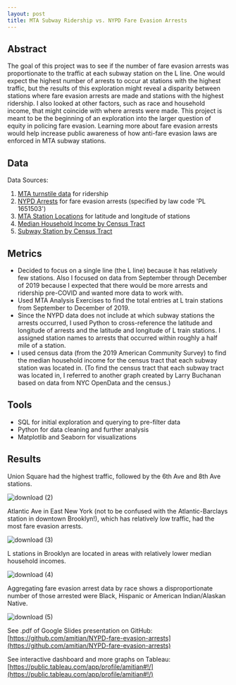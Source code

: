 ```yaml
---
layout: post
title: MTA Subway Ridership vs. NYPD Fare Evasion Arrests
---
```


## Abstract

The goal of this project was to see if the number of fare evasion arrests was proportionate to the traffic at each subway station on the L line. One would expect the highest number of arrests to occur at stations with the highest traffic, but the results of this exploration might reveal a disparity between stations where fare evasion arrests are made and stations with the highest ridership. I also looked at other factors, such as race and household income, that might coincide with where arrests were made. This project is meant to be the beginning of an exploration into the larger question of equity in policing fare evasion. Learning more about fare evasion arrests would help increase public awareness of how anti-fare evasion laws are enforced in MTA subway stations.

## Data

Data Sources:

1. [MTA turnstile data](http://web.mta.info/developers/turnstile.html) for ridership
2. [NYPD Arrests](https://data.cityofnewyork.us/Public-Safety/NYPD-Arrests-Data-Historic-/8h9b-rp9u) for fare evasion arrests (specified by law code 'PL 1651503')
3. [MTA Station Locations](https://data.ny.gov/Transportation/NYC-Transit-Subway-Entrance-And-Exit-Data/i9wp-a4ja) for latitude and longitude of stations
4. [Median Household Income by Census Tract](https://data.census.gov/cedsci/table?q=American%20Community%20Survey%20%28Table%20B19013%29&g=0400000US36%248600000_0500000US36047&y=2019&tid=ACSDT5Y2019.B19013&hidePreview=true)
5. [Subway Station by Census Tract](https://projects.newyorker.com/story/subway/)

## Metrics

- Decided to focus on a single line (the L line) because it has relatively few stations. Also I focused on data from September through December of 2019 because I expected that there would be more arrests and ridership pre-COVID and wanted more data to work with.
- Used MTA Analysis Exercises to find the total entries at L train stations from September to December of 2019.
- Since the NYPD data does not include at which subway stations the arrests occurred, I used Python to cross-reference the latitude and longitude of arrests and the latitude and longitude of L train stations. I assigned station names to arrests that occurred within roughly a half mile of a station.
- I used census data (from the 2019 American Community Survey) to find the median household income for the census tract that each subway station was located in. (To find the census tract that each subway tract was located in, I referred to another graph created by Larry Buchanan based on data from NYC OpenData and the census.)

## Tools

- SQL for initial exploration and querying to pre-filter data
- Python for data cleaning and further analysis
- Matplotlib and Seaborn for visualizations

## Results
Union Square had the highest traffic, followed by the 6th Ave and 8th Ave stations.

![download (2)](https://user-images.githubusercontent.com/81931093/155898754-3857d0ac-50f8-40f0-b9f8-645cc5fea2c5.png)


Atlantic Ave in East New York (not to be confused with the Atlantic-Barclays station in downtown Brooklyn!), which has relatively low traffic, had the most fare evasion arrests.

![download (3)](https://user-images.githubusercontent.com/81931093/155898756-031795ea-b9a7-40a7-bb56-7e487bc579dc.png)


L stations in Brooklyn are located in areas with relatively lower median household incomes.

![download (4)](https://user-images.githubusercontent.com/81931093/155898762-10dfad52-9a52-4f3b-a3da-e3b37f336842.png)


Aggregating fare evasion arrest data by race shows a disproportionate number of those arrested were Black, Hispanic or American Indian/Alaskan Native.

![download (5)](https://user-images.githubusercontent.com/81931093/155898765-9e5659c4-5164-47f1-9dc9-0bfdb576100f.png)

See .pdf of Google Slides presentation on GitHub: [https://github.com/amitian/NYPD-fare-evasion-arrests](https://github.com/amitian/NYPD-fare-evasion-arrests)

See interactive dashboard and more graphs on Tableau: [https://public.tableau.com/app/profile/amitian#!/](https://public.tableau.com/app/profile/amitian#!/)
